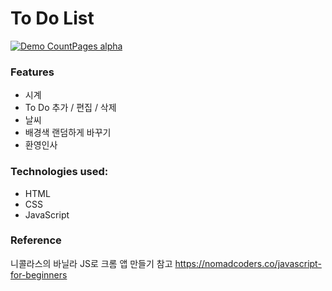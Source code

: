 # To Do List
[![Demo CountPages alpha](https://media.giphy.com/media/qZRlpQnWuNzIv7F9sx/giphy.gif)](https://www.youtube.com/watch?v=XZYEsA1vzgg&feature=youtu.be)

### Features
- 시계
- To Do 추가 / 편집 / 삭제
- 날씨
- 배경색 랜덤하게 바꾸기
- 환영인사

### Technologies used:
- HTML
- CSS
- JavaScript

### Reference
니콜라스의 바닐라 JS로 크롬 앱 만들기 참고 
https://nomadcoders.co/javascript-for-beginners
